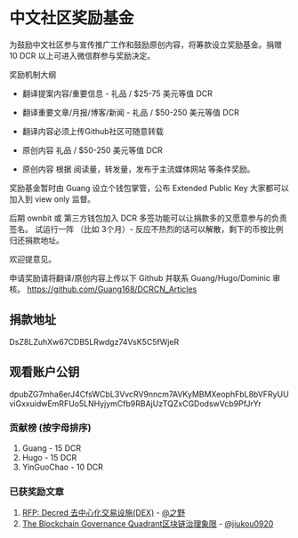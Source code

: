 # 中文社区奖励基金 

为鼓励中文社区参与宣传推广工作和鼓励原创内容，将筹款设立奖励基金。捐赠 10 DCR 以上可进入微信群参与奖励决定。

奖励机制大纲

- 翻译提案内容/重要信息 - 礼品 / $25-75 美元等值 DCR
- 翻译重要文章/月报/博客/新闻 - 礼品 / $50-250 美元等值 DCR 
- 翻译内容必须上传Github社区可随意转载

- 原创内容 礼品 / $50-250 美元等值 DCR 
- 原创内容 根据 阅读量，转发量，发布于主流媒体网站 等条件奖励。

奖励基金暂时由 Guang 设立个钱包掌管，公布 Extended Public Key 大家都可以加入到 view only 监督。

后期 ownbit 或 第三方钱包加入 DCR 多签功能可以让捐款多的又愿意参与的负责签名。
试运行一阵 （比如 3个月）- 反应不热烈的话可以解散，剩下的币按比例归还捐款地址。

欢迎提意见。

申请奖励请将翻译/原创内容上传以下 Github 并联系 Guang/Hugo/Dominic 审核。
https://github.com/Guang168/DCRCN_Articles

## 捐款地址
DsZ8LZuhXw67CDB5LRwdgz74VsK5C5fWjeR 

## 观看账户公钥
dpubZG7mha6erJ4CfsWCbL3VvcRV9nncm7AVKyMBMXeophFbL8bVFRyUUviGxxuidwEmRFUo5LNHyjymCfb9RBAjUzTQZxCGDodswVcb9PfJrYr

### 贡献榜 (按字母排序)
1. Guang - 15 DCR
2. Hugo - 15 DCR
3. YinGuoChao - 10 DCR

### 已获奖励文章

1. [RFP: Decred 去中心化交易设施(DEX)](https://github.com/Guang168/DCR_CommunityArticles/blob/master/RFP_Decred_Decentralized_Exchange_Infrastructure_CN.md) - [@之野](https://explorer.dcrdata.org/tx/938a1d41a147f629e61685daa60fa7b8be1b28a40fb0ed92a38e460395f9af27)
2. [The Blockchain Governance Quadrant区块链治理象限](https://github.com/Guang168/DCR_CommunityArticles/blob/master/The_Blockchain_Governance_Quadrant_CN.md) - [@jiukou0920](https://explorer.dcrdata.org/tx/fef9c4f4fe45f1b47225523fc607865418d8f869a20f23f52f134fcdad2a4f24)
